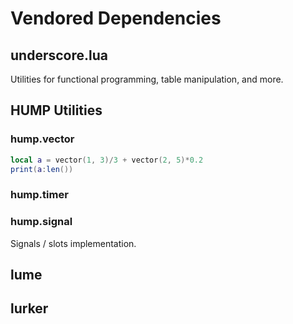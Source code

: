 # Vendored Dependencies
## underscore.lua
Utilities for functional programming, table manipulation, and more.
## HUMP Utilities
### hump.vector
```lua
local a = vector(1, 3)/3 + vector(2, 5)*0.2
print(a:len())
```
### hump.timer
### hump.signal
Signals / slots implementation.
## lume
## lurker
